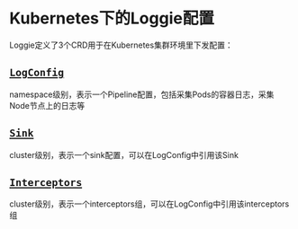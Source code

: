 # Kubernetes下的Loggie配置


Loggie定义了3个CRD用于在Kubernetes集群环境里下发配置：  

## [`LogConfig`](logconfig.md)
namespace级别，表示一个Pipeline配置，包括采集Pods的容器日志，采集Node节点上的日志等  
  
## [`Sink`](sink.md)
cluster级别，表示一个sink配置，可以在LogConfig中引用该Sink  

## [`Interceptors`](interceptors.md)
cluster级别，表示一个interceptors组，可以在LogConfig中引用该interceptors组  


